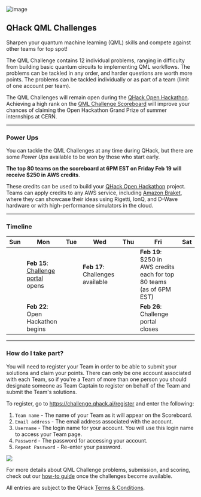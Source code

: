 ![image](img/qhack-banner.png)

## QHack QML Challenges

Sharpen your quantum machine learning (QML) skills and compete against other teams for top spot! 

The QML Challenge contains 12 individual problems, ranging in difficulty from building basic 
quantum circuits to implementing QML workflows. The problems can be tackled in any order, 
and harder questions are worth more points. The problems can be tackled individually or 
as part of a team (limit of one account per team).

The QML Challenges will remain open during the [QHack Open Hackathon](Open_Hackathon.md). Achieving a high rank on the [QML Challenge Scoreboard](https://challenge.qhack.ai/public) will improve your chances of claiming the Open Hackathon Grand Prize of summer internships at CERN.

---

### Power Ups

You can tackle the QML Challenges at any time during QHack, but there are some *Power Ups* available
to be won by those who start early. 

**The top 80 teams on the scoreboard at 6PM EST on Friday Feb 19 will receive $250 in AWS credits**. 

These credits can be used to build your [QHack Open Hackathon](Open_Hackathon.md) project. Teams can apply credits to any AWS service, including [Amazon Braket](https://aws.amazon.com/braket/), where they can showcase their ideas using Rigetti, IonQ, and D-Wave hardware or with high-performance simulators in the cloud.

---

### Timeline

| Sun | Mon | Tue | Wed | Thu | Fri  | Sat |
|---|---|---|---|---|---|---|
|   | **Feb 15**: [Challenge portal](https://challenge.qhack.ai) opens  |   | **Feb 17**: Challenges available |   | **Feb 19**: $250 in AWS credits each for top 80 teams (as of 6PM EST) |   |
|   | **Feb 22**: Open Hackathon begins |   |   |   | **Feb 26**: Challenge portal closes |  |

---

### How do I take part?

You will need to register your Team in order to be able to submit your solutions and claim your points. There can only be one account associated with each Team, so if you're a Team of more than one person you should designate someone as Team Captain to register on behalf of the Team and submit the Team's solutions. 

To register, go to https://challenge.qhack.ai/register and enter the following:  

1. `Team name` - The name of your Team as it will appear on the Scoreboard.  
2. `Email address` - The email address associated with the account.  
3. `Username` - The login name for your account. You will use this login name to access your Team page.  
4. `Password` - The password for accessing your account.  
5. `Repeat Password` - Re-enter your password.    

![](img/register.PNG)  

For more details about QML Challenge problems, submission, and scoring, check out our [how-to guide](https://github.com/XanaduAI/QHack/blob/main/QML_Challenges/README.md) once the challenges become available.

All entries are subject to the QHack [Terms & Conditions](https://qhack.ai/terms_and_conditions_2021.html).
